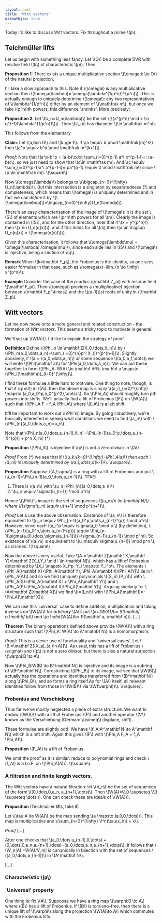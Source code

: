 ```yaml
---
layout: post
title: "Witt vectors"
usemathjax: true
---
```


Today I'd like to discuss Witt vectors. Fix throughout a prime \\(p\\).

## Teichmüller lifts

Let us begin with something less fancy. Let \\(O\\) be a complete DVR with residue field \\(k\\) of characteristic \\(p\\). Then:

**Proposition 1**: There exists a unique multiplicative section \\(\omega:k \to O\\) of the natural projection. 

I'll take a slow approach to this. Note if \\(\omega\\) is any multiplicative section then \\(\omega(\lambda)= \omega(\lambda^{1/p^n})^{p^n}\\). This is actually enough to uniquely determine \\(\omega\\): any two representatives of \\(\lambda^{1/p^n}\\) differ by an element of \\(\mathfrak m\\), but once we take \\(p^n\\)th powers, this difference `shrinks'. More precisely:

**Proposition 2**: Let \\(U_n=U_n(\lambda)\\) be the set \\(\\{x^{p^n} \mid x \in q^{-1}(\lambda^{1/p^n})\\}\\). Then \\(U_n\\) has diameter \\(\le \mathfrak m^n\\). 

This follows from the elementary

**Claim**: Let \\(a,b\in O\\) and \\(k \ge 1\\). If \\(a \equiv b \mod \mathfrak{m}^k\\) then \\(a^p \equiv b^p \mod \mathfrak m^{k+1}\\). 

_Proof_: Note that \\(a^p-b^p = (a-b)\cdot \sum_{i=0}^{p-1} a^i b^{p-1-i}=: (a-b)c\\), so we just need to show that \\(c\in \mathfrak m\\). And \\(c \equiv \sum_{i=0}^{p-1}a^i a^{p-1-i}= pa^{p-1} \equiv 0 \mod \mathfrak m\\) since \\(p \in \mathfrak m\\). \\(\square\\).

Now \\(\omega(\lambda)\\) belongs to \\(\bigcap_{n=0}^{\infty} U_n(\lambda)\\). But this intersection is a singleton by separatedness (?) and completeness, which means that \\(\omega\\) is uniquely determined and in fact we can _define_ it by \\(\\{\omega(\lambda)\\}=\bigcap_{n=0}^{\infty}U_n(\lambda)\\).

There's an easy characterisation of the image of \\(\omega\\): it is the set \\(S\\) of elements which are \\(p^n\\)th powers for all \\(n\\). Clearly the image is contained in \\(S\\), and for the other direction, note that if \\(x = y^{p^n}\\) then \\(x \in U_n(q(x))\\), and if this holds for all \\(n\\) then \\(x \in \bigcap U_n(q(x)) = \\{\omega(q(x))\\}\\). 

Given this characterisation, it follows that \\(\omega(\lambda\mu) = \omega(\lambda).\omega(\mu)\\), since each side lies in \\(S\\) and \\(\omega\\) is injective, being a section of \\(q\\).

**Remark** When \\(k=\mathbf F_p\\), the Frobenius is the identity, so one sees easier formulae in that case, such as \\(\omega(x)=\lim_{n \to \infty} x^{p^n}\\).

**Example** Consider the case of the p-adics \\(\mathbf Z_p\\) with residue field \\(\mathbf F_p\\). Then \\(\omega\\) provides a (multiplicative) bijection between \\(\mathbf F_p^\times\\) and the \\((p-1)\\)st roots of unity in \\(\mathbf Z_p\\).

## Witt vectors

Let me now move onto a more general and related construction - the formation of _Witt vectors_. This seems a tricky topic to motivate in general.

We'll set up \\(W(A)\\). I'd like to explain the strategy of proof.

**Definition** Define \\(\Phi_n \in \mathbf Z[X_0,\dots,X_n]\\) by \\(\Phi_n(a_0,\dots,a_n)=\sum_{i=0}^{n}p^i X_{i}^{p^{n-i}}\\). Slightly abusively, if \\(a = \\(a_0,\dots,a_n)\\) or some sequence \\((a_0,a_1,\dots)\) we will write \\(\Phi(\mathbf a)\\) for \\(Phi(a_0,\dots,a_n)\\). We can put these together to form \\(\Phi_A: W(A) \to \mathbf A^N; \mathbf a \mapsto (\Phi_i(\mathbf a))_{i=0}^{\infty}\\).

I find these formulae a little hard to motivate. One thing to note, though, is that if \\(p=0\\) in \\(A\\), then the above map is simply \\((a_i)_{i=0}^{\infty} \mapsto (a_0,a_0^p,a_0^{p^2},\dots).\\). So \\(\Phi_A\\) should roughly turn pth powers into shifts. We'll actually find a lift of Frobenius \\(F\\) on \\(W(A)\\) such that \\(\Phi_A F = f_A \Phi_A\\) where \\(f_A\\) is a left shift.

It'll be important to work out \\(\Phi's\\) image. By going inductively, we're basically interested in seeing what conditions we need to find \\(a_n\\) with \\(\Phi_{n}(a_0,\dots,a_n)=u_n\\).

Note that \\(Phi_n(a_0,\dots,a_{n-1},X_n) =\Phi_{n-1}(a_0^p,\dots,a_{n-1}^{p})) + p^n X_n\\) (*)

**Proposition** \\(\Phi_A\\) is injective if \\(p\\) is not a zero divisor in \\(A\\)

_Proof_ From (*) we see that if \\((u_k)_{k=0}^{\infty}=\Phi_A(a)\\) then each \\(a_n\\) is uniquely determined by \\(a_1,\dots,a_{k-1}\\). \\(\square\\).

**Proposition** Suppose \\(A,\sigma\\) is a ring with a lift of Frobenius and put \\(u_{n-1}=\Phi_{n-1}(a_0,\dots,a_{n-1})\\). TFAE:
1) There is \\(a_n\\) with \\(u_n=\Phi_{n}(a_0,\dots,a_n)\\)
2) \\(u_n \equiv \sigma(u_{n-1}) \mod p^n\\)

Hence \\(\Phi\\)'s image is the set of sequences \\((u_n)_{n \in \mathbf N}\\) where \\(\sigma(u_n) \equiv u_{n+1} \mod p^{n+1}\\).

_Proof_ Let's use the above observation. Existence of \\(a_n\\) is therefore equivalent to \\(u_n \equiv \Phi_{n-1}(a_0^p,\dots,a_{n-1}^{p}) \mod p^n\\). However, since each \\(a_i^p \equiv \sigma(a_i) \mod p \\) (by definition), \\(\Phi_{n-1}(a_0^p,\dots,a_{n-1^{p}}) \equiv \Phi_{n-1(\sigma(a_0),\dots,\sigma(a_{n-1}))}=\sigma_{n-1}(u_{n-1}) \mod p^n\\). So existence of \\(a_n\\) is equivalent to \\(u_n\equiv \sigma(u_{n-1}) \mod p^n \\), as claimed. \\(\square\\)

Now the above is very useful. Take \\(A = \mathbf Z[\mathbf X,\mathbf Y]=\mathbf Z[X_i,Y_i \mid i \in \mathbf N]\\), which has a lift of Frobenius determined by \\(X_i \mapsto X_i^p, Y_i \mapsto Y_i^p\\). The elements \\(\Phi_A(\mathbf X)+\Phi_A(\mathbf Y), \Phi_A(\mathbf X)\Phi_A(Y)\\) lie in \\(\Phi_A(A)\\) and so we find (unique!) polynomials \\((S_n),(P_n)\\) with \\(\Phi_A(S)=\Phi_A(\mathbf X) + \Phi_A(\mathbf Y)\\) and \\(\Phi_A(P)=\Phi_A(\mathbf X)\Phi_A(\mathbf Y)\\). Arguing similarly for \\(A=\mathbf Z[\mathbf X]\\) we find \\(I=(I_n)\\) with \\(\Phi_A(\mathbf I)=-\Phi_A(\mathbf X)\\).

We can use this `universal' case to define addition, multiplication and taking inverses on \\(W(A)\\) for _arbitrary_ \\(A\\): put \\(a+_{W(A)}b= S(\mathbf a,\mathbf b)\\) and \\(a \cdot_{W(A)}b= P(\mathbf a, \mathbf b)\\). [...]

**Theorem** The binary operations defined above provide \\(W(A)\\) with a ring structure such that \\(\Phi_A: W(A) \to A^\mathbf N\\) is a homomorphism.

_Proof_: This is a clever use of functoriality and `universal cases'. Let \\(B:=\mathbf Z[(X_a)_{a \in A}]\\). As usual, this has a lift of Frobenius \\(\sigma\\) and \\(p\\) is not a zero divisor, but there is also a natural surjection \\(\varphi:B \to A\\).

Now \\(\Phi_B:W(B) \to B^\mathbf N\\) is injective and its image is a subring of \\(B^\mathbf N\\). Corestricting \\(\Phi_B\\) to its image, we see that \\(W(B)\\) actually has the operations and identities transferred from \\(B^\mathbf N\\) along \\(\Phi_B\\), and so forms a ring itself.As for \\(A\\) itself, all relevant identities follow from those in \\(W(B)\\) via \\(W(\varphi))\\). \\(\square\\).


### Frobenius and Verschiebung

Thus far we've mostly neglected a piece of extra structure. We want to endow \\(W(A)\\) with a lift of Frobenius \\(F\\) and another operator \\(V\\) known as the Verschiebung (German: \\(\simeq\\) displace, shift).

These formulae are slightly odd. We have \\(f_A:A^\mathbf N \to A^\mathbf N\\) which is a left shift. Again this gives \\(F\\) with \\(\Phi_A F_A = f_A \Phi_A)\\).

**Proposition** \\(F_A\\) is a lift of Frobenius.

We omit the proof as it is similar: reduce to polynomial rings and check \\(f_A\\) is a l.o.F. on \\(\Phi_A(A)\\). \\(\square\\).

### A filtration and finite length vectors.

The Witt vectors have a natural filtration: let \\(V_n\\) be the set of sequences of the form \\((0,\dots,0,a_n, a_{n+1},\dots)\\). Then \\(W(A)=V_0 \supseteq V_1 \supseteq \dots \\). One can check these are ideals of \\(W(A)\\).

**Proposition** (Teichmüller lifts, take II)

Let \\(\tau:A \to W(A)\\) be the map sending \\(a \mapsto (a,0,0,\dots)\\). This map is multiplicative and \\(\sum_{n=0}^{\infty} V^n(\tau(x_n)) = x\\).

_Proof_ [...]

After one checks that \\(a_0,\dots,a_{n-1},0,\dots) + (0,\dots,0,a_n,a_{n+1},\dots)=(a_0,\dots,a_n,a_{n+1},\dots)\\), it follows that \\(W_n(A):=W(A)/V_n\\) is canonically in bijection with the set of sequences \\([a_0,\dots,a_{n-1}]\\) in \\(A^\mathbf N\\).

[...]

### Characteristic \\(p\\)

### `Universal' property

One thing is: fix \\(A\\). Suppoose we have a ring map \\(\varphi:B \to A\\) where \\(B\\) has a lift of Frobenius. If \\(B\\) is torsiono-free, then there is a unique lift of \\(\varphi\\) along the projection \\(W(A)\to A\\) which commutes with the Frobenius lifts.






